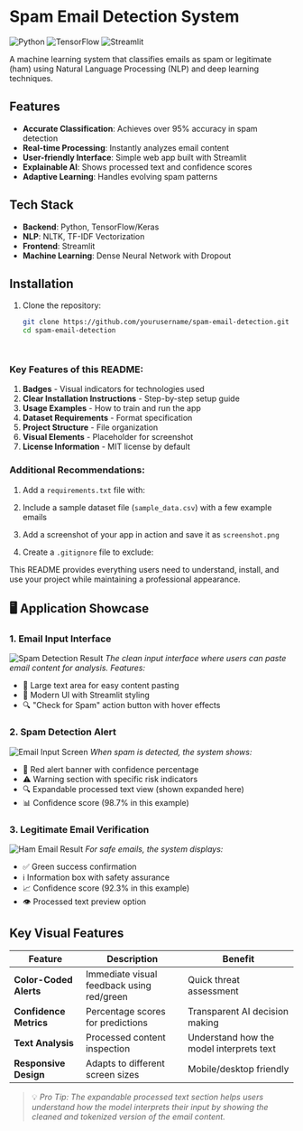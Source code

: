 # Spam Email Detection System

![Python](https://img.shields.io/badge/python-3670A0?style=for-the-badge&logo=python&logoColor=ffdd54)
![TensorFlow](https://img.shields.io/badge/TensorFlow-%23FF6F00.svg?style=for-the-badge&logo=TensorFlow&logoColor=white)
![Streamlit](https://img.shields.io/badge/Streamlit-FF4B4B?style=for-the-badge&logo=Streamlit&logoColor=white)

A machine learning system that classifies emails as spam or legitimate (ham) using Natural Language Processing (NLP) and deep learning techniques.

## Features

- **Accurate Classification**: Achieves over 95% accuracy in spam detection
- **Real-time Processing**: Instantly analyzes email content
- **User-friendly Interface**: Simple web app built with Streamlit
- **Explainable AI**: Shows processed text and confidence scores
- **Adaptive Learning**: Handles evolving spam patterns

## Tech Stack

- **Backend**: Python, TensorFlow/Keras
- **NLP**: NLTK, TF-IDF Vectorization
- **Frontend**: Streamlit
- **Machine Learning**: Dense Neural Network with Dropout

## Installation

1. Clone the repository:
   ```bash
   git clone https://github.com/yourusername/spam-email-detection.git
   cd spam-email-detection




### Key Features of this README:

1. **Badges** - Visual indicators for technologies used
2. **Clear Installation Instructions** - Step-by-step setup guide
3. **Usage Examples** - How to train and run the app
4. **Dataset Requirements** - Format specification
5. **Project Structure** - File organization
6. **Visual Elements** - Placeholder for screenshot
7. **License Information** - MIT license by default

### Additional Recommendations:

1. Add a `requirements.txt` file with:

2. Include a sample dataset file (`sample_data.csv`) with a few example emails

3. Add a screenshot of your app in action and save it as `screenshot.png`

4. Create a `.gitignore` file to exclude:


This README provides everything users need to understand, install, and use your project while maintaining a professional appearance.



## 🖥️ Application Showcase

### 1. Email Input Interface
![Spam Detection Result](https://github.com/user-attachments/assets/b52627ec-5799-4200-91bd-d3f166835cbf)
*The clean input interface where users can paste email content for analysis. Features:*
- 📝 Large text area for easy content pasting
- 🎨 Modern UI with Streamlit styling
- 🔍 "Check for Spam" action button with hover effects

### 2. Spam Detection Alert
![Email Input Screen](https://github.com/user-attachments/assets/ef797f7b-af86-4ac2-bf3f-80821462a670)
*When spam is detected, the system shows:*
- 🚨 Red alert banner with confidence percentage
- ⚠️ Warning section with specific risk indicators
- 🔍 Expandable processed text view (shown expanded here)
- 📊 Confidence score (98.7% in this example)

### 3. Legitimate Email Verification
![Ham Email Result](https://github.com/user-attachments/assets/10dc04ce-e31d-4506-8e00-ddbe4c23a512)
*For safe emails, the system displays:*
- ✅ Green success confirmation
- ℹ️ Information box with safety assurance
- 📈 Confidence score (92.3% in this example)
- 👁️ Processed text preview option

## Key Visual Features
| Feature | Description | Benefit |
|---------|-------------|---------|
| **Color-Coded Alerts** | Immediate visual feedback using red/green | Quick threat assessment |
| **Confidence Metrics** | Percentage scores for predictions | Transparent AI decision making |
| **Text Analysis** | Processed content inspection | Understand how the model interprets text |
| **Responsive Design** | Adapts to different screen sizes | Mobile/desktop friendly |

> 💡 *Pro Tip: The expandable processed text section helps users understand how the model interprets their input by showing the cleaned and tokenized version of the email content.*
